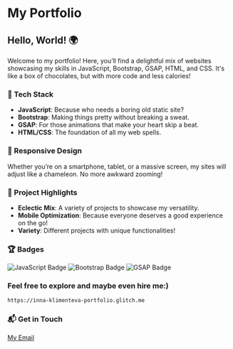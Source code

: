 # My Portfolio

## Hello, World! 🌍

Welcome to my portfolio! Here, you’ll find a delightful mix of websites showcasing my skills in JavaScript, Bootstrap, GSAP, HTML, and CSS. It's like a box of chocolates, but with more code and less calories!

### 🔧 Tech Stack
- **JavaScript**: Because who needs a boring old static site?
- **Bootstrap**: Making things pretty without breaking a sweat.
- **GSAP**: For those animations that make your heart skip a beat.
- **HTML/CSS**: The foundation of all my web spells.

### 📲 Responsive Design
Whether you’re on a smartphone, tablet, or a massive screen, my sites will adjust like a chameleon. No more awkward zooming!

### 🌟 Project Highlights
- **Eclectic Mix**: A variety of projects to showcase my versatility.
- **Mobile Optimization**: Because everyone deserves a good experience on the go!
- **Variety**: Different projects with unique functionalities!

### 🏆 Badges
![JavaScript Badge](https://img.shields.io/badge/JavaScript-JS-yellow)
![Bootstrap Badge](https://img.shields.io/badge/Bootstrap-5-blue)
![GSAP Badge](https://img.shields.io/badge/GSAP-Animation-green)

### Feel free to explore and maybe even hire me:)
```bash
https://inna-klimenteva-portfolio.glitch.me
```


### 📬 Get in Touch
[My Email](mailto:innaklimenteva@yandex.com)



